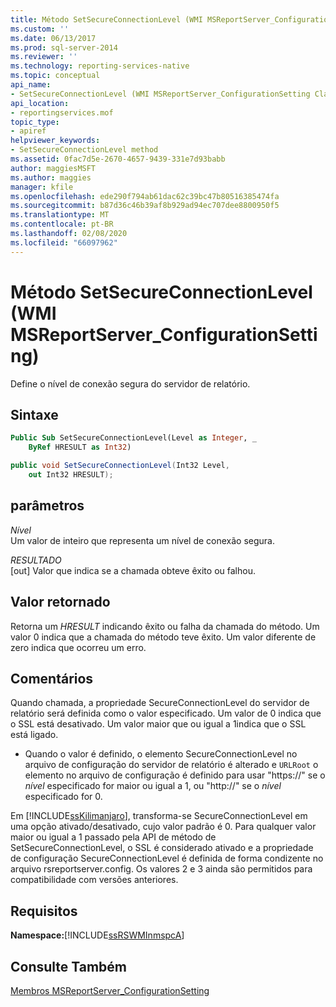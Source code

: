```yaml
---
title: Método SetSecureConnectionLevel (WMI MSReportServer_ConfigurationSetting) | Microsoft Docs
ms.custom: ''
ms.date: 06/13/2017
ms.prod: sql-server-2014
ms.reviewer: ''
ms.technology: reporting-services-native
ms.topic: conceptual
api_name:
- SetSecureConnectionLevel (WMI MSReportServer_ConfigurationSetting Class)
api_location:
- reportingservices.mof
topic_type:
- apiref
helpviewer_keywords:
- SetSecureConnectionLevel method
ms.assetid: 0fac7d5e-2670-4657-9439-331e7d93babb
author: maggiesMSFT
ms.author: maggies
manager: kfile
ms.openlocfilehash: ede290f794ab61dac62c39bc47b80516385474fa
ms.sourcegitcommit: b87d36c46b39af8b929ad94ec707dee8800950f5
ms.translationtype: MT
ms.contentlocale: pt-BR
ms.lasthandoff: 02/08/2020
ms.locfileid: "66097962"
---
```

# <a name="setsecureconnectionlevel-method-wmi-msreportserver_configurationsetting"></a>Método SetSecureConnectionLevel (WMI MSReportServer_ConfigurationSetting)
  Define o nível de conexão segura do servidor de relatório.  
  
## <a name="syntax"></a>Sintaxe  
  
```vb  
Public Sub SetSecureConnectionLevel(Level as Integer, _  
    ByRef HRESULT as Int32)  
```  
  
```csharp  
public void SetSecureConnectionLevel(Int32 Level,   
    out Int32 HRESULT);  
```  
  
## <a name="parameters"></a>parâmetros  
 *Nível*  
 Um valor de inteiro que representa um nível de conexão segura.  
  
 *RESULTADO*  
 [out] Valor que indica se a chamada obteve êxito ou falhou.  
  
## <a name="return-value"></a>Valor retornado  
 Retorna um *HRESULT* indicando êxito ou falha da chamada do método. Um valor 0 indica que a chamada do método teve êxito. Um valor diferente de zero indica que ocorreu um erro.  
  
## <a name="remarks"></a>Comentários  
 Quando chamada, a propriedade SecureConnectionLevel do servidor de relatório será definida como o valor especificado. Um valor de 0 indica que o SSL está desativado. Um valor maior que ou igual a 1indica que o SSL está ligado.  
  
-   Quando o valor é definido, o elemento SecureConnectionLevel no arquivo de configuração do servidor de relatório é alterado e `URLRoot` o elemento no arquivo de configuração é definido para usar "https://" se o *nível* especificado for maior ou igual a 1, ou "http://" se o *nível* especificado for 0.  
  
 Em [!INCLUDE[ssKilimanjaro](../../includes/sskilimanjaro-md.md)], transforma-se SecureConnectionLevel em uma opção ativado/desativado, cujo valor padrão é 0. Para qualquer valor maior ou igual a 1 passado pela API de método de SetSecureConnectionLevel, o SSL é considerado ativado e a propriedade de configuração SecureConnectionLevel é definida de forma condizente no arquivo rsreportserver.config. Os valores 2 e 3 ainda são permitidos para compatibilidade com versões anteriores.  
  
## <a name="requirements"></a>Requisitos  
 **Namespace:**[!INCLUDE[ssRSWMInmspcA](../../includes/ssrswminmspca-md.md)]  
  
## <a name="see-also"></a>Consulte Também  
 [Membros MSReportServer_ConfigurationSetting](msreportserver-configurationsetting-members.md)  
  
  
